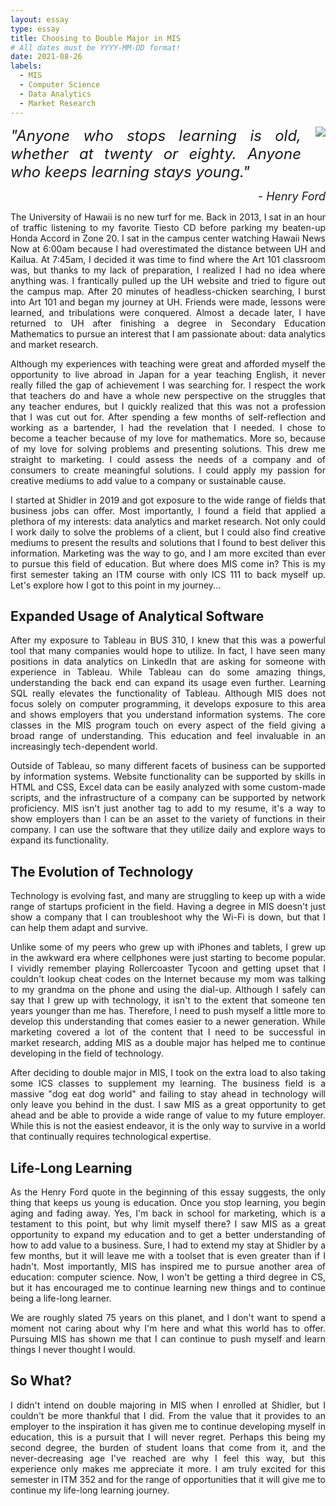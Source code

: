 ```yaml
---
layout: essay
type: essay
title: Choosing to Double Major in MIS
# All dates must be YYYY-MM-DD format!
date: 2021-08-26
labels:
  - MIS
  - Computer Science
  - Data Analytics
  - Market Research
---
```

<img  src="https://claysedgwick.github.io/images/henryford.jpg" ALIGN="right" style="padding-left: 20px; padding-bottom: 15px;"/> 

<p style="text-align:justify;"><font size="+2"><i>"Anyone who stops learning is old, whether at twenty or eighty. Anyone who keeps learning stays young."<br></i></font></p>
<p style="text-align:right;"><font size="+1"><i>- Henry Ford</i></font></p>

<p style="text-align:justify">
The University of Hawaii is no new turf for me. Back in 2013, I sat in an hour of traffic listening to my favorite Tiesto CD before parking my beaten-up Honda Accord in Zone 20. I sat in the campus center watching Hawaii News Now at 6:00am because I had overestimated the distance between UH and Kailua. At 7:45am, I decided it was time to find where the Art 101 classroom was, but thanks to my lack of preparation, I realized I had no idea where anything was. I frantically pulled up the UH website and tried to figure out the campus map. After 20 minutes of headless-chicken searching, I burst into Art 101 and began my journey at UH. Friends were made, lessons were learned, and tribulations were conquered. Almost a decade later, I have returned to UH after finishing a degree in Secondary Education Mathematics to pursue an interest that I am passionate about: data analytics and market research.
</p>

<p style="text-align:justify">
Although my experiences with teaching were great and afforded myself the opportunity to live abroad in Japan for a year teaching English, it never really filled the gap of achievement I was searching for. I respect the work that teachers do and have a whole new perspective on the struggles that any teacher endures, but I quickly realized that this was not a profession that I was cut out for. After spending a few months of self-reflection and working as a bartender, I had the revelation that I needed. I chose to become a teacher because of my love for mathematics. More so, because of my love for solving problems and presenting solutions. This drew me straight to marketing. I could assess the needs of a company and of consumers to create meaningful solutions. I could apply my passion for creative mediums to add value to a company or sustainable cause.
</p>

<p style="text-align:justify">
I started at Shidler in 2019 and got exposure to the wide range of fields that business jobs can offer. Most importantly, I found a field that applied a plethora of my interests: data analytics and market research. Not only could I work daily to solve the problems of a client, but I could also find creative mediums to present the results and solutions that I found to best deliver this information. Marketing was the way to go, and I am more excited than ever to pursue this field of education. But where does MIS come in? This is my first semester taking an ITM course with only ICS 111 to back myself up. Let's explore how I got to this point in my journey... 
</p>

## Expanded Usage of Analytical Software

<p style="text-align:justify">
After my exposure to Tableau in BUS 310, I knew that this was a powerful tool that many companies would hope to utilize. In fact, I have seen many positions in data analytics on LinkedIn that are asking for someone with experience in Tableau. While Tableau can do some amazing things, understanding the back end can expand its usage even further. Learning SQL really elevates the functionality of Tableau. Although MIS does not focus solely on computer programming, it develops exposure to this area and shows employers that you understand information systems. The core classes in the MIS program touch on every aspect of the field giving a broad range of understanding. This education and feel invaluable in an increasingly tech-dependent world.
</p>

<p style="text-align:justify">
Outside of Tableau, so many different facets of business can be supported by information systems. Website functionality can be supported by skills in HTML and CSS, Excel data can be easily analyzed with some custom-made scripts, and the infrastructure of a company can be supported by network proficiency. MIS isn't just another tag to add to my resume, it's a way to show employers than I can be an asset to the variety of functions in their company. I can use the software that they utilize daily and explore ways to expand its functionality.
</p>

## The Evolution of Technology

<p style="text-align:justify">
Technology is evolving fast, and many are struggling to keep up with a wide range of startups proficient in the field. Having a degree in MIS doesn't just show a company that I can troubleshoot why the Wi-Fi is down, but that I can help them adapt and survive.
</p>

<p style="text-align:justify">
Unlike some of my peers who grew up with iPhones and tablets, I grew up in the awkward era where cellphones were just starting to become popular. I vividly remember playing Rollercoaster Tycoon and getting upset that I couldn't lookup cheat codes on the Internet because my mom was talking to my grandma on the phone and using the dial-up. Although I safely can say that I grew up with technology, it isn't to the extent that someone ten years younger than me has. Therefore, I need to push myself a little more to develop this understanding that comes easier to a newer generation. While marketing covered a lot of the content that I need to be successful in market research, adding MIS as a double major has helped me to continue developing in the field of technology.
</p>

<p style="text-align:justify">
After deciding to double major in MIS, I took on the extra load to also taking some ICS classes to supplement my learning. The business field is a massive "dog eat dog world" and failing to stay ahead in technology will only leave you behind in the dust. I saw MIS as a great opportunity to get ahead and be able to provide a wide range of value to my future employer. While this is not the easiest endeavor, it is the only way to survive in a world that continually requires technological expertise.
</p>

## Life-Long Learning

<p style="text-align:justify">
As the Henry Ford quote in the beginning of this essay suggests, the only thing that keeps us young is education. Once you stop learning, you begin aging and fading away. Yes, I'm back in school for marketing, which is a testament to this point, but why limit myself there? I saw MIS as a great opportunity to expand my education and to get a better understanding of how to add value to a business. Sure, I had to extend my stay at Shidler by a few months, but it will leave me with a toolset that is even greater than if I hadn't. Most importantly, MIS has inspired me to pursue another area of education: computer science. Now, I won't be getting a third degree in CS, but it has encouraged me to continue learning new things and to continue being a life-long learner. 
</p>

<p style="text-align:justify">
We are roughly slated 75 years on this planet, and I don't want to spend a moment not caring about why I'm here and what this world has to offer. Pursuing MIS has shown me that I can continue to push myself and learn things I never thought I would.
</p>

## So What?

<p style="text-align:justify">
I didn't intend on double majoring in MIS when I enrolled at Shidler, but I couldn't be more thankful that I did. From the value that it provides to an employer to the inspiration it has given me to continue developing myself in education, this is a pursuit that I will never regret. Perhaps this being my second degree, the burden of student loans that come from it, and the never-decreasing age I've reached are why I feel this way, but this experience only makes me appreciate it more. I am truly excited for this semester in ITM 352 and for the range of opportunities that it will give me to continue my life-long learning journey.
</p>
